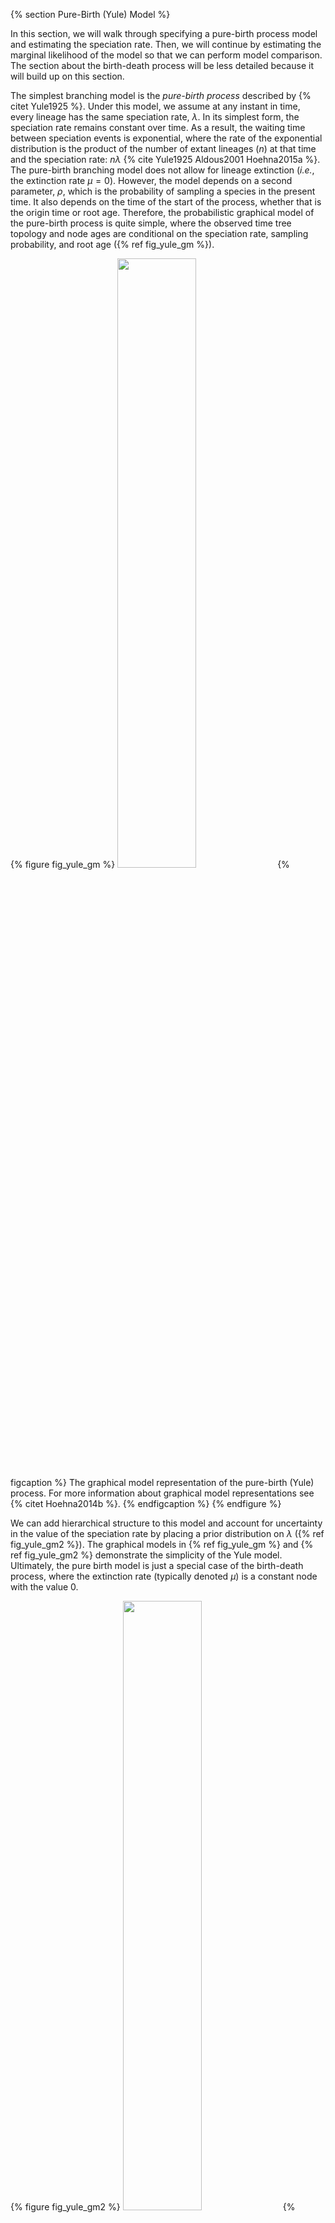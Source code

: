 {% section Pure-Birth (Yule) Model %}


In this section, we will walk through specifying a pure-birth process model and
estimating the speciation rate.
Then, we will continue by estimating the marginal likelihood of the model so that we can perform model comparison.
The section about the birth-death process will be less detailed because it will build up on this section.

The simplest branching model is the *pure-birth process* described by
{% citet Yule1925 %}. Under this model, we assume at any instant in time, every
lineage has the same speciation rate, $\lambda$. In its simplest form,
the speciation rate remains constant over time. As a result, the waiting
time between speciation events is exponential, where the rate of the
exponential distribution is the product of the number of extant lineages
($n$) at that time and the speciation rate: $n\lambda$
{% cite Yule1925 Aldous2001 Hoehna2015a %}. The pure-birth branching model
does not allow for lineage extinction
(*i.e.*, the extinction rate $\mu=0$). However,
the model depends on a second parameter, $\rho$, which is the
probability of sampling a species in the present time. It also depends
on the time of the start of the process, whether that is the origin time
or root age. Therefore, the probabilistic graphical model of the
pure-birth process is quite simple, where the observed time tree
topology and node ages are conditional on the speciation rate, sampling
probability, and root age ({% ref fig_yule_gm %}).

{% figure fig_yule_gm %}
<img src="figures/yule_gm.png" width="50%" height="50%" />
{% figcaption %}
The graphical model representation of the pure-birth (Yule) process.
For more information about graphical model representations see {% citet Hoehna2014b %}.
{% endfigcaption %}
{% endfigure %}

We can add hierarchical structure to this model and account for
uncertainty in the value of the speciation rate by placing a prior distribution
on $\lambda$ ({% ref fig_yule_gm2 %}).
The graphical models in {% ref fig_yule_gm %}
and {% ref fig_yule_gm2 %} demonstrate the simplicity of the Yule model.
Ultimately, the pure birth model is just a special case of
the birth-death process, where the extinction rate (typically denoted
$\mu$) is a constant node with the value 0.

{% figure fig_yule_gm2 %}
<img src="figures/yule_gm2.png" width="50%" height="50%" />
{% figcaption %}
The graphical model representation
of the pure-birth (Yule) process, where the speciation rate is treated
as a random variable drawn from a uniform distribution.
{% endfigcaption %}
{% endfigure %}

For this exercise, we will specify a Yule model, such that the speciation rate is a stochastic node, drawn from a uniform distribution as in {% ref fig_yule_gm2 %}.
In a Bayesian framework, we are interested in estimating the posterior probability of $\lambda$ given that we observe a time tree.

$$
\begin{equation}
\mathbb{P}(\lambda \mid \Psi) = \frac{\mathbb{P}(\Psi \mid \lambda)\mathbb{P}(\lambda \mid \nu)}{\mathbb{P}(\Psi)}
\tag{Bayes Theorem}\label{eq:bayes_thereom}
\end{equation}
$$

In this example, we have a phylogeny of 233 primates.
We are treating the time tree $\Psi$ as an observation, thus clamping the model with an observed value.
The time tree we are conditioning the process on is taken from the analysis by {% citet MagnusonFord2012 %}.
Furthermore, there are approximately 367 described primates species, so we will fix the parameter $\rho$ to $233/367$.

&#8680; The full Yule-model specification is in the file called `mcmc_Yule.Rev`.


{% subsection Read the tree %}

Begin by reading in the observed tree and get some useful variables.
We will need these later on.
{{ "mcmc_Yule.Rev" | snippet:"line","19-22" }}

Additionally, we can initialize a variable for our vector of moves and monitors:
{{ "mcmc_Yule.Rev" | snippet:"line","26-27" }}


{% subsection Specifying the model %}

{% subsubsection Birth rate %}

The model we are specifying only has three nodes ({% ref fig_yule_gm2 %}).
We can specify the birth rate $\lambda$, the minimum and maximum of the uniform hyperprior on $\lambda$, and the conditional dependency of the two parameters all in one line of `Rev` code.
{{ "mcmc_Yule.Rev" | snippet:"line","35" }}

Here, the stochastic node called `birth_rate` represents the speciation rate $\lambda$.
To estimate the value of $\lambda$, we assign a proposal mechanism to operate on this node.
In RevBayes these MCMC sampling algorithms are called *moves*.
We will use a scaling move on $\lambda$ called `mvScale`.
{{ "mcmc_Yule.Rev" | snippet:"line","38" }}

{% subsubsection Sampling probability %}

Our prior belief is that we have sampled 233 out of 367 living primate
species. To account for this we can set the sampling parameter as a
constant node with a value of 233/367
{{ "mcmc_Yule.Rev" | snippet:"line","43" }}
Note that we will assume "uniform" taxon sampling {% cite Hoehna2011 Hoehna2014a %}, which we will specify below.
If we want to learn more about different taxon sampling options, then look at {% page_ref divrate/sampling %} tutorial.

{% subsubsection Root age %}

Any stochastic branching process must be conditioned on a time that
represents the start of the process. Typically, this parameter is the
*origin time* and it is assumed that the process started with *one*
lineage. Thus, the origin of a birth-death process is the node that is
*ancestral* to the root node of the tree. For macroevolutionary data,
particularly without any sampled fossils, it is difficult to use the
origin time. To accommodate this, we can condition on the age of the
root by assuming the process started with *two* lineages that both
originate at the time of the root.

We can get the value for the root from the {% citet MagnusonFord2012 %} tree.
{{ "mcmc_Yule.Rev" | snippet:"line","46" }}

{% subsubsection The time tree %}

Now we have all of the parameters we need to specify the full pure-birth
model. We can initialize the stochastic node representing the time tree.
Note that we set the `mu` parameter to the constant value `0.0`.
{{ "mcmc_Yule.Rev" | snippet:"line","50" }}
Note that we specified the `condition="survival"`, which says that we assume this process only produced trees that survived until the present.
Fore more information, see the {% page_ref divrate/conditions %} tutorial.

If you refer back to Equation \eqref{eq:bayes_thereom} and {% ref fig_yule_gm2 %},
the time tree $\Psi$ is the variable we observe,
*i.e.*, the data. We can set this in `Rev` by
using the `clamp()` function.
{{ "mcmc_Yule.Rev" | snippet:"line","53" }}
Here we are fixing the value of the time tree to our observed tree from
{% citet MagnusonFord2012 %}.

Finally, we can create a workspace object of our whole model using the
`model()` function. Workspace objects are initialized using the `=`
operator. This distinguishes the objects used by the program to run the
MCMC analysis from the distinct nodes of our graphical model. The model
workspace objects makes it easy to work with the model in `Rev` and
creates a wrapper around our model DAG. Because our model is a directed,
acyclic graph (DAG), we only need to give the model wrapper function a
single node and it does the work to find all the other nodes through
their connections.
```
mymodel = model(birth_rate)
```
The `model()` function traverses all of the connections and finds all of
the nodes we specified.


{% subsection Running an MCMC analysis %}

{% subsubsection Specifying Monitors %}

For our MCMC analysis, we need to set up a vector of *monitors* to
record the states of our Markov chain. The monitor functions are all
called `mn*`, where `*` is the wildcard representing the monitor type.
First, we will initialize the model monitor using the `mnModel`
function. This creates a new monitor variable that will output the
states for all model parameters when passed into a MCMC function.
{{ "mcmc_Yule.Rev" | snippet:"line","66" }}
Additionally, create a screen monitor that will report the states of
specified variables to the screen with `mnScreen`:
{{ "mcmc_Yule.Rev" | snippet:"line","67" }}


{% subsubsection Initializing and Running the MCMC Simulation %}

With a fully specified model, a set of monitors, and a set of moves, we
can now set up the MCMC algorithm that will sample parameter values in
proportion to their posterior probability. The `mcmc()` function will
create our MCMC object:
{{ "mcmc_Yule.Rev" | snippet:"line","76" }}
Now, run the MCMC:
{{ "mcmc_Yule.Rev" | snippet:"line","79" }}
When the analysis is complete, you will have the monitored files in your
output directory.

&#8680; The `Rev` file for performing this analysis: `mcmc_Yule.Rev`



{% subsection Exercise 1 %}
-   Run an MCMC simulation to estimate the posterior distribution of the
    speciation rate (`birth_rate`).
-   Plot the `birth_rate` using RevGadgets ({% page_ref intro/revgadgets %}, {% citet Tribble2022 %}): What is
    the mean posterior estimate of the `birth_rate` and what is the
    estimated HPD?
-   Compare the prior mean with the posterior mean. (**Hint:** Call the
    method `.ignoreAllData()` on the model object to ignore data at clamped nodes.)
    Are they different (*e.g.,* {% ref fig_prior_posterior %})?
    Is the posterior mean outside the prior 95% probability interval?
-   Repeat the analysis and allow for two orders of magnitude of
    prior uncertainty.

{% figure fig_prior_posterior %}
<img src="figures/birth_rate_prior_posterior.png" height="50%" width="50%" />
{% figcaption %}
Estimates of the
posterior and prior distribution of the `birth_rate` visualized in
`RevGadgets` {% cite Tribble2022 %}.
We used the script `plot_Yule_rates.R`.
The prior (red curve) shows the lognormal distribution that we chose as the prior distribution.
{% endfigcaption %}
{% endfigure %}
